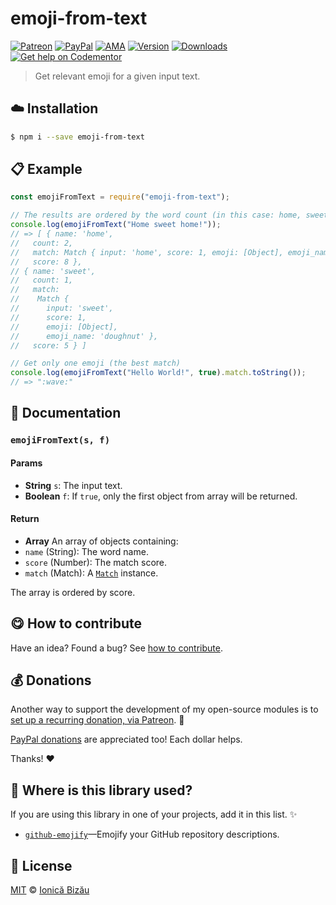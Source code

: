 
# emoji-from-text

 [![Patreon](https://img.shields.io/badge/Support%20me%20on-Patreon-%23e6461a.svg)][paypal-donations] [![PayPal](https://img.shields.io/badge/%24-paypal-f39c12.svg)][paypal-donations] [![AMA](https://img.shields.io/badge/ask%20me-anything-1abc9c.svg)](https://github.com/IonicaBizau/ama) [![Version](https://img.shields.io/npm/v/emoji-from-text.svg)](https://www.npmjs.com/package/emoji-from-text) [![Downloads](https://img.shields.io/npm/dt/emoji-from-text.svg)](https://www.npmjs.com/package/emoji-from-text) [![Get help on Codementor](https://cdn.codementor.io/badges/get_help_github.svg)](https://www.codementor.io/johnnyb?utm_source=github&utm_medium=button&utm_term=johnnyb&utm_campaign=github)

> Get relevant emoji for a given input text.

## :cloud: Installation

```sh
$ npm i --save emoji-from-text
```


## :clipboard: Example



```js
const emojiFromText = require("emoji-from-text");

// The results are ordered by the word count (in this case: home, sweet).
console.log(emojiFromText("Home sweet home!"));
// => [ { name: 'home',
//   count: 2,
//   match: Match { input: 'home', score: 1, emoji: [Object], emoji_name: 'family' },
//   score: 8 },
// { name: 'sweet',
//   count: 1,
//   match:
//    Match {
//      input: 'sweet',
//      score: 1,
//      emoji: [Object],
//      emoji_name: 'doughnut' },
//   score: 5 } ]

// Get only one emoji (the best match)
console.log(emojiFromText("Hello World!", true).match.toString());
// => ":wave:"
```

## :memo: Documentation


### `emojiFromText(s, f)`

#### Params
- **String** `s`: The input text.
- **Boolean** `f`: If `true`, only the first object from array will be returned.

#### Return
- **Array** An array of objects containing:
 - `name` (String): The word name.
 - `score` (Number): The match score.
 - `match` (Match): A [`Match`](https://github.com/IonicaBizau/emoji-from-word#matchinput) instance.

The array is ordered by score.



## :yum: How to contribute
Have an idea? Found a bug? See [how to contribute][contributing].

## :moneybag: Donations

Another way to support the development of my open-source modules is
to [set up a recurring donation, via Patreon][patreon]. :rocket:

[PayPal donations][paypal-donations] are appreciated too! Each dollar helps.

Thanks! :heart:

## :dizzy: Where is this library used?
If you are using this library in one of your projects, add it in this list. :sparkles:


 - [`github-emojify`](https://github.com/IonicaBizau/github-emojifiy#readme)—Emojify your GitHub repository descriptions.

## :scroll: License

[MIT][license] © [Ionică Bizău][website]

[patreon]: https://www.patreon.com/ionicabizau
[paypal-donations]: https://www.paypal.com/cgi-bin/webscr?cmd=_s-xclick&hosted_button_id=RVXDDLKKLQRJW
[donate-now]: http://i.imgur.com/6cMbHOC.png

[license]: http://showalicense.com/?fullname=Ionic%C4%83%20Biz%C4%83u%20%3Cbizauionica%40gmail.com%3E%20(http%3A%2F%2Fionicabizau.net)&year=2015#license-mit
[website]: http://ionicabizau.net
[contributing]: /CONTRIBUTING.md
[docs]: /DOCUMENTATION.md
